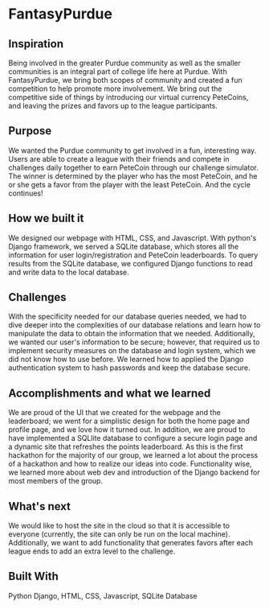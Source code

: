 # FantasyPurdue
## Inspiration
Being involved in the greater Purdue community as well as the smaller communities is an integral part of college life here at Purdue. With FantasyPurdue, we bring both scopes of community and created a fun competition to help promote more involvement. We bring out the competitive side of things by introducing our virtual currency PeteCoins, and leaving the prizes and favors up to the league participants.

## Purpose
We wanted the Purdue community to get involved in a fun, interesting way. Users are able to create a league with their friends and compete in challenges daily together to earn PeteCoin through our challenge simulator. The winner is determined by the player who has the most PeteCoin, and he or she gets a favor from the player with the least PeteCoin. And the cycle continues!

## How we built it
We designed our webpage with HTML, CSS, and Javascript. With python's Django framework, we served a SQLite database, which stores all the information for user login/registration and PeteCoin leaderboards. To query results from the SQLite database, we configured Django functions to read and write data to the local database.

## Challenges
With the specificity needed for our database queries needed, we had to dive deeper into the complexities of our database relations and learn how to manipulate the data to obtain the information that we needed. Additionally, we wanted our user's information to be secure; however, that required us to implement security measures on the database and login system, which we did not know how to use before. We learned how to applied the Django authentication system to hash passwords and keep the database secure.

## Accomplishments and what we learned
We are proud of the UI that we created for the webpage and the leaderboard; we went for a simplistic design for both the home page and profile page, and we love how it turned out. In addition, we are proud to have implemented a SQLlite database to configure a secure login page and a dynamic site that refreshes the points leaderboard. As this is the first hackathon for the majority of our group, we learned a lot about the process of a hackathon and how to realize our ideas into code. Functionality wise, we learned more about web dev and introduction of the Django backend for most members of the group.

## What's next
We would like to host the site in the cloud so that it is accessible to everyone (currently, the site can only be run on the local machine). Additionally, we want to add functionality that generates favors after each league ends to add an extra level to the challenge. 

## Built With
Python Django, HTML, CSS, Javascript, SQLite Database
